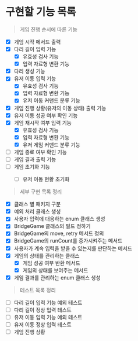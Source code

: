 # 구현할 기능 목록

> 게임 진행 순서에 따른 기능
- [x] 게임 시작 메서드 출력
- [x] 다리 길이 입력 기능
  - [x] 유효성 검사 기능
  - [x] 입력 자료형 변환 기능
- [x] 다리 생성 기능
- [x] 유저 이동 입력 기능
  - [x] 유효성 검사 기능
  - [x] 입력 자료형 변환 기능
  - [x] 유저 이동 커맨드 분류 기능
- [x] 게임 진행 상황(유저의 이동 상태) 출력 기능
- [x] 유저 이동 성공 여부 확인 기능
- [x] 게임 재시작 여부 입력 기능
  - [x] 유효성 검사 기능
  - [x] 입력 자료형 변환 기능
  - [x] 유저 게임 커맨드 분류 기능
- [ ] 게임 종료 여부 확인 기능
- [ ] 게임 결과 출력 기능
- [ ] 게임 초기화 기능
  - [ ] 유저 이동 현황 초기화


> 세부 구현 목록 정리
- [x] 클래스 별 패키지 구분
- [x] 예외 처리 클래스 생성
- [x] 사용자 입력에 대응하는 enum 클래스 생성
- [x] BridgeGame 클래스의 필드 정하기
- [x] BridgeGame의 move, retry 메서드 정의
- [x] BridgeGame의 runCount를 증가시켜주는 메서드
- [x] 사용자가 계속 입력을 받을 수 있는지를 판단하는 메서드
- [x] 게임의 상태를 관리하는 클래스
  - [x] 게임 성공 여부 반환 메서드
  - [x] 게임의 상태를 보여주는 메서드
- [x] 게임 결과를 관리하는 enum 클래스 생성

> 테스트 목록 정리
- [ ] 다리 길이 입력 기능 예외 테스트
- [ ] 다리 길이 정상 입력 테스트
- [ ] 유저 이동 입력 기능 예외 테스트
- [ ] 유저 이동 정상 입력 테스트
- [ ] 게임 진행 상황 
